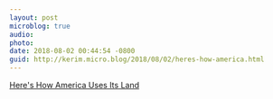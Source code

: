 ```yaml
---
layout: post
microblog: true
audio: 
photo: 
date: 2018-08-02 00:44:54 -0800
guid: http://kerim.micro.blog/2018/08/02/heres-how-america.html
---
```

[Here's How America Uses Its Land](https://www.bloomberg.com/graphics/2018-us-land-use/)
